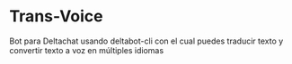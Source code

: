 # Trans-Voice
Bot para Deltachat usando deltabot-cli con el cual puedes traducir texto y convertir texto a voz en múltiples idiomas 
